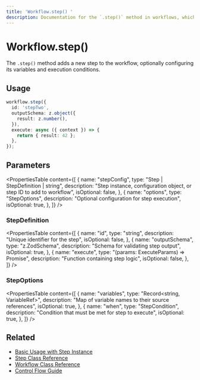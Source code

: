 ```yaml
---
title: 'Workflow.step() '
description: Documentation for the `.step()` method in workflows, which adds a new step to the workflow.
---
```


# Workflow.step()

The `.step()` method adds a new step to the workflow, optionally configuring its variables and execution conditions.

## Usage

```typescript
workflow.step({
  id: 'stepTwo',
  outputSchema: z.object({
    result: z.number(),
  }),
  execute: async ({ context }) => {
    return { result: 42 };
  },
});
```

## Parameters

<PropertiesTable
content={[
{
name: "stepConfig",
type: "Step | StepDefinition | string",
description:
"Step instance, configuration object, or step ID to add to workflow",
isOptional: false,
},
{
name: "options",
type: "StepOptions",
description: "Optional configuration for step execution",
isOptional: true,
},
]}
/>

### StepDefinition

<PropertiesTable
content={[
{
name: "id",
type: "string",
description: "Unique identifier for the step",
isOptional: false,
},
{
name: "outputSchema",
type: "z.ZodSchema",
description: "Schema for validating step output",
isOptional: true,
},
{
name: "execute",
type: "(params: ExecuteParams) => Promise<any>",
description: "Function containing step logic",
isOptional: false,
},
]}
/>

### StepOptions

<PropertiesTable
content={[
{
name: "variables",
type: "Record<string, VariableRef>",
description: "Map of variable names to their source references",
isOptional: true,
},
{
name: "when",
type: "StepCondition",
description: "Condition that must be met for step to execute",
isOptional: true,
},
]}
/>

## Related

- [Basic Usage with Step Instance](/docs/workflows-legacy/steps)
- [Step Class Reference](./step-class)
- [Workflow Class Reference](./workflow)
- [Control Flow Guide](/docs/workflows-legacy/control-flow)
